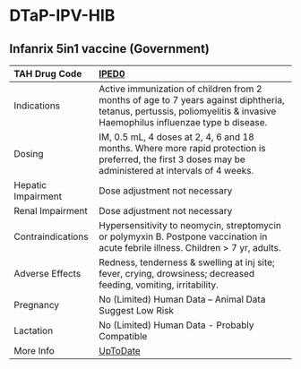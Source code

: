 # DTaP-IPV-HIB

## Infanrix 5in1 vaccine (Government)

| TAH Drug Code      | [IPED0](https://www.tahsda.org.tw/drugs/hissearch.php?drug_code=IPED0)                                                                                                                                |
|:-------------------|:------------------------------------------------------------------------------------------------------------------------------------------------------------------------------------------------------|
| Indications        | Active immunization of children from 2 months of age to 7 years against diphtheria, tetanus, pertussis, poliomyelitis & invasive Haemophilus influenzae type b disease.                               |
| Dosing             | IM, 0.5 mL, 4 doses at 2, 4, 6 and 18 months. Where more rapid protection is preferred, the first 3 doses may be administered at intervals of 4 weeks.                                                |
| Hepatic Impairment | Dose adjustment not necessary                                                                                                                                                                         |
| Renal Impairment   | Dose adjustment not necessary                                                                                                                                                                         |
| Contraindications  | Hypersensitivity to neomycin, streptomycin or polymyxin B. Postpone vaccination in acute febrile illness. Children > 7 yr, adults.                                                                    |
| Adverse Effects    | Redness, tenderness & swelling at inj site; fever, crying, drowsiness; decreased feeding, vomiting, irritability.                                                                                     |
| Pregnancy          | No (Limited) Human Data – Animal Data Suggest Low Risk                                                                                                                                                |
| Lactation          | No (Limited) Human Data - Probably Compatible                                                                                                                                                         |
| More Info          | [UpToDate](https://www.uptodate.com/contents/diphtheria-tetanus-toxoids-acellular-pertussis-inactivated-poliovirus-and-haemophilus-influenzae-type-b-conjugate-vaccine-dtap-ipv-hib-drug-information) |

